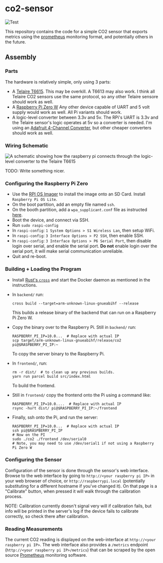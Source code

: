 # co2-sensor

![Test](https://github.com/joshkunz/co2-sensor/workflows/Test/badge.svg)

This repository contains the code for a simple CO2 sensor that exports
metrics using the [prometheus](https://prometheus.io/) monitoring format, and
potentially others in the future.

## Assembly 

### Parts

The hardware is relatively simple, only using 3 parts:

* A [Telaire T6615](https://www.amphenol-sensors.com/en/telaire/co2/525-co2-sensor-modules/319-t6615).
  This may be overkill. A T6613 may also work. I think all Telaire CO2 sensors
  use the same protocol, so any other Telaire sensore should work as well.
* A [Raspberry Pi Zero W](https://www.raspberrypi.org/products/raspberry-pi-zero-w/)
  Any other device capable of UART and 5 volt supply would work as well. All
  Pi variants should work.
* A logic-level converter between 3.3v and 5v. The RPi's UART is 3.3v and the
  Telaire sensor's logic operates at 5v so a converter is needed. I'm using an
  [Adafruit 4-Channel Converter](https://www.adafruit.com/product/757), but
  other cheaper converters should work as well.

### Wiring Schematic

![A schematic showing how the raspberry pi connects through the logic-level
converter to the Telaire T6615](docs/wiring-diagram.png)

TODO: Write something nicer.

### Configuring the Raspberry Pi Zero

*   Use the [RPI OS Imager](https://www.raspberrypi.org/documentation/installation/installing-images/README.md)
    to install the image onto an SD Card. Install `Raspberry Pi OS Lite`.
*   On the boot partition, add an empty file named `ssh`.
*   On the booth partition, add a `wpa_supplicant.conf` file as instructed
    [here](https://www.raspberrypi.org/documentation/configuration/wireless/headless.md).
*   Boot the device, and connect via SSH.
*   Run `sudo raspi-config`
*   In `raspi-config`: `1 System Options > S1 Wireless Lan`, then setup WiFi.
*   In `raspi-config`: `3 Interface Options > P2 SSH`, then enable SSH.
*   In `raspi-config`: `3 Interface Options > P6 Serial Port`, then disable
    login over serial, and enable the serial port. **Do not** enable login over
    the serial port, it will make serial communication unreliable.
*   Quit and re-boot.

### Building + Loading the Program

* Install [Rust's `cross`](https://github.com/rust-embedded/cross#installation)
  and start the Docker daemon as mentioned in the instructions.
* In `backend/` run:
  
  ```
  cross build --target=arm-unknown-linux-gnueabihf --release
  ```
  
  This builds a release binary of the backend that can run on a Raspberry Pi
  Zero W.
* Copy the binary over to the Raspberry Pi. Still in `backend/` run:
  
  ```
  RASPBERRY_PI_IP=10.0...  # Replace with actual IP
  scp target/arm-unknown-linux-gnueabihf/release/co2 pi@$RASPBERRY_PI_IP:~
  ```

  To copy the server binary to the Raspberry Pi.
* In `frontend/`, run:

  ```
  rm -r dist/  # to clean up any previous builds.
  yarn run parcel build src/index.html
  ```

  To build the frontend.
* Still in `frontend/` copy the frontend onto the Pi using a command like:

  ```
  RASPBERRY_PI_IP=10.0....  # Replace with actual IP
  rsync -hurt dist/ pi@$RASPBERRY_PI_IP:~/frontend
  ```
* Finally, ssh onto the Pi, and run the server:
  
  ```
  RASPBERRY_PI_IP=10.0...  # Replace with actual IP
  ssh pi@$RASPBERRY_PI_IP
  # Now on the PI
  sudo ./co2 ./frontend /dev/serial0
  # Note, you may need to use /dev/serial1 if not using a Raspberry Pi Zero W
  ```

### Configuring the Sensor

Configuration of the sensor is done through the sensor's web interface. Browse
to the web interface by going to `http://<your raspberry pi IP>` in your web
browser of choice, or `http://raspberrypi.local` (potentially substituting for a
different hostname if you've changed it). On that page is a "Calibrate" button,
when pressed it will walk through the calibration process.

NOTE: Calibration currently doesn't signal very will if calibration fails, but
info will be printed in the server's log if the device fails to calibrate
correctly, so check there after calibration.

### Reading Measurements

The current CO2 reading is displayed on the web-interface at
`http://<your raspberry pi IP>`. The web interface also provides a `/metrics`
endpoint (`http://<your raspberry pi IP>/metrics`) that can be scraped by
the open source [Prometheus](https://prometheus.io/) monitoring software.
